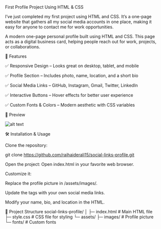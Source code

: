 First Profile Project Using HTML & CSS

I’ve just completed my first project using HTML and CSS. It’s a one-page website that gathers all my social media accounts in one place, making it easy for anyone to contact me for work opportunities.

A modern one-page personal profile built using HTML and CSS. This page acts as a digital business card, helping people reach out for work, projects, or collaborations.

🚀 Features

✅ Responsive Design – Looks great on desktop, tablet, and mobile

✅ Profile Section – Includes photo, name, location, and a short bio

✅ Social Media Links – GitHub, Instagram, Gmail, Twitter, LinkedIn

✅ Interactive Buttons – Hover effects for better user experience

✅ Custom Fonts & Colors – Modern aesthetic with CSS variables

🎨 Preview

![alt text](../design/destkop-design.jpg)

🛠 Installation & Usage

Clone the repository:

git clone https://github.com/raihaiderali15/social-links-profile.git


Open the project:
Open index.html in your favorite web browser.

Customize it:

Replace the profile picture in /assets/images/.

Update the <a> tags with your own social media links.

Modify your name, bio, and location in the HTML.

📝 Project Structure
social-links-profile/
│
├─ index.html       # Main HTML file
├─ style.css        # CSS file for styling
└─ assets/
   ├─ images/      # Profile picture
   └─ fonts/       # Custom fonts